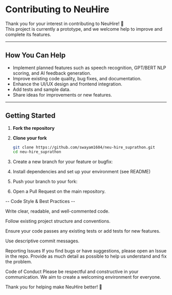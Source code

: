 # Contributing to NeuHire

Thank you for your interest in contributing to NeuHire! 🙌  
This project is currently a prototype, and we welcome help to improve and complete its features.

---

## How You Can Help

- Implement planned features such as speech recognition, GPT/BERT NLP scoring, and AI feedback generation.
- Improve existing code quality, bug fixes, and documentation.
- Enhance the UI/UX design and frontend integration.
- Add tests and sample data.
- Share ideas for improvements or new features.

---

## Getting Started

1. **Fork the repository**  
2. **Clone your fork**  
   ```bash
   git clone https://github.com/swayam1604/neu-hire_suprathon.git
   cd neu-hire_suprathon

3. Create a new branch for your feature or bugfix:

4. Install dependencies and set up your environment (see README)

5. Push your branch to your fork:

6. Open a Pull Request on the main repository.


-- Code Style & Best Practices --

Write clear, readable, and well-commented code.

Follow existing project structure and conventions.

Ensure your code passes any existing tests or add tests for new features.

Use descriptive commit messages.

Reporting Issues
If you find bugs or have suggestions, please open an Issue in the repo.
Provide as much detail as possible to help us understand and fix the problem.

Code of Conduct
Please be respectful and constructive in your communication.
We aim to create a welcoming environment for everyone.

Thank you for helping make NeuHire better! 🚀
